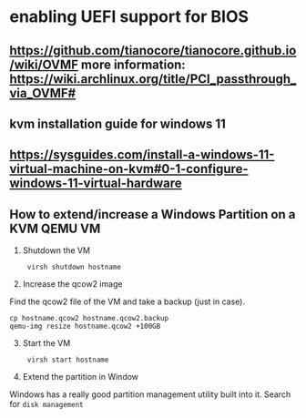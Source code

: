 # enabling UEFI support for BIOS

https://github.com/tianocore/tianocore.github.io/wiki/OVMF
more information:
https://wiki.archlinux.org/title/PCI_passthrough_via_OVMF#
---
## kvm installation guide for windows 11
https://sysguides.com/install-a-windows-11-virtual-machine-on-kvm#0-1-configure-windows-11-virtual-hardware
---
## How to extend/increase a Windows Partition on a KVM QEMU VM

1. Shutdown the VM

        virsh shutdown hostname

2. Increase the qcow2 image

Find the qcow2 file of the VM and take a backup (just in case).

    cp hostname.qcow2 hostname.qcow2.backup
    qemu-img resize hostname.qcow2 +100GB
    
3. Start the VM

        virsh start hostname

4. Extend the partition in Window

Windows has a really good partition management utility built into it. Search for `disk management`
